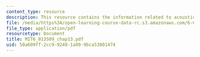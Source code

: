 ```yaml
---
content_type: resource
description: This resource contains the information related to acoustics.
file: /media/https%3A/open-learning-course-data-rc.s3.amazonaws.com/6-013-electromagnetics-and-applications-spring-2009/50a609ff2cc992401a099bca53801474_MIT6_013S09_chap13.pdf
file_type: application/pdf
resourcetype: Document
title: MIT6_013S09_chap13.pdf
uid: 50a609ff-2cc9-9240-1a09-9bca53801474
---
```

